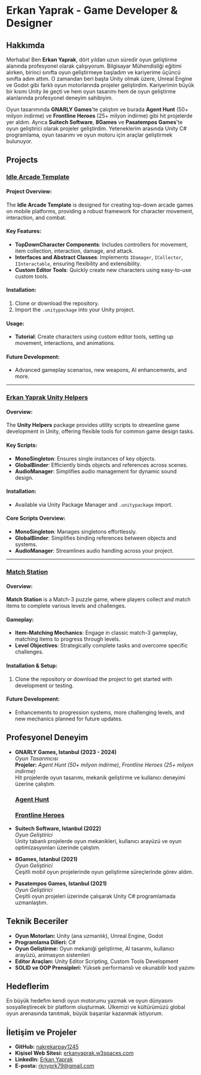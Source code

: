 # Erkan Yaprak - Game Developer & Designer

## Hakkımda
Merhaba! Ben **Erkan Yaprak**, dört yıldan uzun süredir oyun geliştirme alanında profesyonel olarak çalışıyorum. Bilgisayar Mühendisliği eğitimi alırken, birinci sınıfta oyun geliştirmeye başladım ve kariyerime üçüncü sınıfta adım attım. O zamandan beri başta Unity olmak üzere, Unreal Engine ve Godot gibi farklı oyun motorlarında projeler geliştirdim. Kariyerimin büyük bir kısmı Unity ile geçti ve hem oyun tasarımı hem de oyun geliştirme alanlarında profesyonel deneyim sahibiyim.

Oyun tasarımında **GNARLY Games**'te çalıştım ve burada **Agent Hunt** (50+ milyon indirme) ve **Frontline Heroes** (25+ milyon indirme) gibi hit projelerde yer aldım. Ayrıca **Suitech Software**, **8Games** ve **Pasatempos Games**'te oyun geliştirici olarak projeler geliştirdim. Yeteneklerim arasında Unity C# programlama, oyun tasarımı ve oyun motoru için araçlar geliştirmek bulunuyor.

## Projects

### [Idle Arcade Template](https://github.com/nakrekarpay1245/ErkanYaprak_IdleArcadeTemplate)

#### Project Overview:
The **Idle Arcade Template** is designed for creating top-down arcade games on mobile platforms, providing a robust framework for character movement, interaction, and combat.

#### Key Features:
- **TopDownCharacter Components**: Includes controllers for movement, item collection, interaction, damage, and attack.
- **Interfaces and Abstract Classes**: Implements `IDamager`, `ICollector`, `IInteractable`, ensuring flexibility and extensibility.
- **Custom Editor Tools**: Quickly create new characters using easy-to-use custom tools.

#### Installation:
1. Clone or download the repository.
2. Import the `.unitypackage` into your Unity project.

#### Usage:
- **Tutorial**: Create characters using custom editor tools, setting up movement, interactions, and animations.

#### Future Development:
- Advanced gameplay scenarios, new weapons, AI enhancements, and more.

---

### [Erkan Yaprak Unity Helpers](https://github.com/nakrekarpay1245/ErkanYaprak_UnityHelpers)

#### Overview:
The **Unity Helpers** package provides utility scripts to streamline game development in Unity, offering flexible tools for common game design tasks.

#### Key Scripts:
- **MonoSingleton**: Ensures single instances of key objects.
- **GlobalBinder**: Efficiently binds objects and references across scenes.
- **AudioManager**: Simplifies audio management for dynamic sound design.

#### Installation:
- Available via Unity Package Manager and `.unitypackage` import.

#### Core Scripts Overview:
- **MonoSingleton**: Manages singletons effortlessly.
- **GlobalBinder**: Simplifies binding references between objects and systems.
- **AudioManager**: Streamlines audio handling across your project.

---

### [Match Station](https://github.com/nakrekarpay1245/MatchStation)

#### Overview:
**Match Station** is a Match-3 puzzle game, where players collect and match items to complete various levels and challenges.

#### Gameplay:
- **Item-Matching Mechanics**: Engage in classic match-3 gameplay, matching items to progress through levels.
- **Level Objectives**: Strategically complete tasks and overcome specific challenges.

#### Installation & Setup:
1. Clone the repository or download the project to get started with development or testing.

#### Future Development:
- Enhancements to progression systems, more challenging levels, and new mechanics planned for future updates.

## Profesyonel Deneyim

- **GNARLY Games, Istanbul (2023 - 2024)**  
  *Oyun Tasarımcısı*  
  **Projeler:** *Agent Hunt (50+ milyon indirme)*, *Frontline Heroes (25+ milyon indirme)*  
  Hit projelerde oyun tasarımı, mekanik geliştirme ve kullanıcı deneyimi üzerine çalıştım.
  ### [Agent Hunt](https://play.google.com/store/apps/details?id=com.gnarlygamestudio.agenthunt&hl=en_US)
  ### [Frontline Heroes](https://play.google.com/store/apps/details?id=com.GnarlyGameStudio.FrontlineHeroes&hl=en_US)
  
- **Suitech Software, Istanbul (2022)**  
  *Oyun Geliştirici*  
  Unity tabanlı projelerde oyun mekanikleri, kullanıcı arayüzü ve oyun optimizasyonları üzerinde çalıştım.

- **8Games, Istanbul (2021)**  
  *Oyun Geliştirici*  
  Çeşitli mobil oyun projelerinde oyun geliştirme süreçlerinde görev aldım.

- **Pasatempos Games, Istanbul (2021)**  
  *Oyun Geliştirici*  
  Çeşitli oyun projeleri üzerinde çalışarak Unity C# programlamada uzmanlaştım.

## Teknik Beceriler

- **Oyun Motorları:** Unity (ana uzmanlık), Unreal Engine, Godot
- **Programlama Dilleri:** C#
- **Oyun Geliştirme:** Oyun mekaniği geliştirme, AI tasarımı, kullanıcı arayüzü, animasyon sistemleri
- **Editor Araçları:** Unity Editor Scripting, Custom Tools Development
- **SOLID ve OOP Prensipleri:** Yüksek performanslı ve okunabilir kod yazımı

## Hedeflerim
En büyük hedefim kendi oyun motorumu yazmak ve oyun dünyasını sosyalleştirecek bir platform oluşturmak. Ülkemizi ve kültürümüzü global oyun arenasında tanıtmak, büyük başarılar kazanmak istiyorum.

## İletişim ve Projeler

- **GitHub:** [nakrekarpay1245](https://github.com/nakrekarpay1245)
- **Kişisel Web Sitesi:** [erkanyaprak.w3spaces.com](https://erkanyaprak.w3spaces.com)
- **LinkedIn:** [Erkan Yaprak](https://www.linkedin.com/in/erkan-yaprak)
- **E-posta:** [rknyprk79@gmail.com](mailto:rknyprk79@gmail.com)
